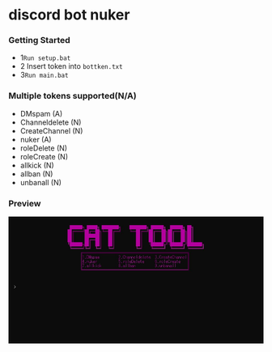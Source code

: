 # discord bot nuker

### Getting Started
- 1`Run setup.bat`
- 2 Insert token into `bottken.txt`
- 3`Run main.bat`

### Multiple tokens supported(N/A)
- DMspam        (A)
- Channeldelete (N)
- CreateChannel (N)
- nuker         (A)
- roleDelete    (N)
- roleCreate    (N)
- allkick       (N)
- allban        (N)
- unbanall      (N)
### Preview
![image](https://github.com/tomoneko2222/discord-bot-nuker/blob/main/a.jpg)
